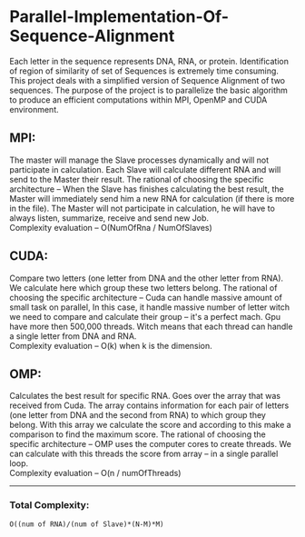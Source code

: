 # Parallel-Implementation-Of-Sequence-Alignment

Each letter in the sequence represents DNA, RNA, or protein. Identification of region of similarity of
set of Sequences is extremely time consuming. This project deals with a simplified version of
Sequence Alignment of two sequences. The purpose of the project is to parallelize the basic algorithm
to produce an efficient computations within MPI, OpenMP and CUDA environment.


## MPI:

The master will manage the Slave processes dynamically and will not participate in calculation. Each Slave will calculate different RNA and will send to the Master their result.
The rational of choosing the specific architecture – When the Slave has finishes calculating the best result, the Master will immediately send him a new RNA for calculation (if there is more in the file). The Master will not participate in calculation, he will have to always listen, summarize, receive and send new Job.  
Complexity evaluation – O(NumOfRna / NumOfSlaves)


## CUDA:

Compare two letters (one letter from DNA and the other letter from RNA). We calculate here which group these two letters belong.
The rational of choosing the specific architecture – Cuda can handle massive amount of small task on parallel, In this case, it handle massive number of letter witch we need to compare and calculate their group – it's a perfect mach. 
Gpu have more then 500,000 threads. Witch means that each thread can handle a single letter from DNA and RNA.  
Complexity evaluation – O(k) when k is the dimension.


## OMP:

Calculates the best result for specific RNA. Goes over the array that was received from Cuda.
The array contains information for each pair of letters (one letter from DNA and the second from RNA) to which group they belong. With this array we calculate the score and according to this make a comparison to find the maximum score.
The rational of choosing the specific architecture – OMP uses the computer cores to create threads. We can calculate with this threads the score from array – in a single parallel loop.  
Complexity evaluation – O(n / numOfThreads)



-------------------------------------------------------------------------------------------------------------------------------------------------------------------------
### Total Complexity:

    O((num of RNA)/(num of Slave)*(N-M)*M)




